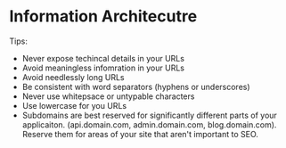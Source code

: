 # Information Architecutre
 Tips:
 - Never expose techincal details in your URLs
 - Avoid meaningless infomration in your URLs
 - Avoid needlessly long URLs
 - Be consistent with word separators (hyphens or underscores)
 - Never use whitepsace or untypable characters
 - Use lowercase for you URLs
 - Subdomains are best reserved for significantly different parts of your applicaiton. (api.domain.com, admin.domain.com, blog.domain.com). Reserve them for areas of your site that aren't important to SEO.



